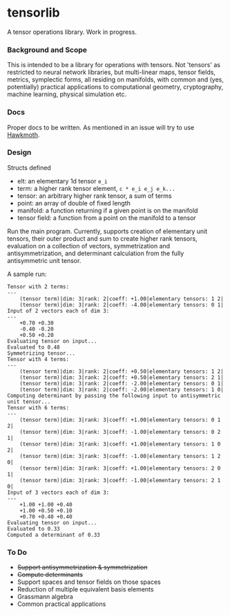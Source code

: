 # tensorlib
A tensor operations library. Work in progress.

### Background and Scope

This is intended to be a library for operations with tensors. Not 'tensors' as restricted to neural network libraries, but multi-linear maps, tensor fields,
metrics, symplectic forms, all residing on manifolds, with common and (yes, potentially) practical applications to computational geometry, cryptography, machine learning, physical simulation etc.

### Docs

Proper docs to be written. As mentioned in an issue will try to use [Hawkmoth](https://hawkmoth.readthedocs.io/en/latest/).

### Design

Structs defined

* elt: an elementary 1d tensor `e_i`
* term: a higher rank tensor element, `c * e_i e_j e_k...`
* tensor: an arbitrary higher rank tensor, a sum of terms
* point: an array of double of fixed length
* manifold: a function returning if a given point is on the manifold
* tensor field: a function from a point on the manifold to a tensor

Run the main program. Currently, supports creation of elementary unit tensors, their outer product and sum to create higher rank tensors, evaluation on a collection of vectors, symmetrization and antisymmetrization, 
and determinant calculation from the fully antisymmetric unit tensor.

A sample run:

```
Tensor with 2 terms:
---
	(tensor term)|dim: 3|rank: 2|coeff: +1.00|elementary tensors: 1 2|
	(tensor term)|dim: 3|rank: 2|coeff: -4.00|elementary tensors: 0 1|
Input of 2 vectors each of dim 3:
---
	+0.70 +0.30 
	-0.40 -0.20 
	+0.50 +0.20 
Evaluating tensor on input...
Evaluated to 0.48
Symmetrizing tensor...
Tensor with 4 terms:
---
	(tensor term)|dim: 3|rank: 2|coeff: +0.50|elementary tensors: 1 2|
	(tensor term)|dim: 3|rank: 2|coeff: +0.50|elementary tensors: 2 1|
	(tensor term)|dim: 3|rank: 2|coeff: -2.00|elementary tensors: 0 1|
	(tensor term)|dim: 3|rank: 2|coeff: -2.00|elementary tensors: 1 0|
Computing determinant by passing the following input to antisymmetric unit tensor...
Tensor with 6 terms:
---
	(tensor term)|dim: 3|rank: 3|coeff: +1.00|elementary tensors: 0 1 2|
	(tensor term)|dim: 3|rank: 3|coeff: -1.00|elementary tensors: 0 2 1|
	(tensor term)|dim: 3|rank: 3|coeff: +1.00|elementary tensors: 1 0 2|
	(tensor term)|dim: 3|rank: 3|coeff: -1.00|elementary tensors: 1 2 0|
	(tensor term)|dim: 3|rank: 3|coeff: +1.00|elementary tensors: 2 0 1|
	(tensor term)|dim: 3|rank: 3|coeff: -1.00|elementary tensors: 2 1 0|
Input of 3 vectors each of dim 3:
---
	+1.00 +1.00 +0.40 
	+1.00 +0.50 +0.10 
	+0.70 +0.40 +0.40 
Evaluating tensor on input...
Evaluated to 0.33
Computed a determinant of 0.33
```

### To Do

* <s>Support antisymmetrization & symmetrization</s>
* <s>Compute determinants</s>
* Support spaces and tensor fields on those spaces
* Reduction of multiple equivalent basis elements
* Grassmann algebra
* Common practical applications

